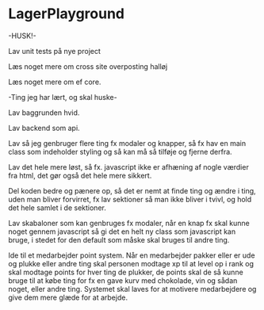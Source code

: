 # LagerPlayground

-HUSK!-

Lav unit tests på nye project

Læs noget mere om cross site overposting halløj

Læs noget mere om ef core.


-Ting jeg har lært, og skal huske-

Lav baggrunden hvid.

Lav backend som api.

Lav så jeg genbruger flere ting fx modaler og knapper, så fx hav en main class som indeholder styling og så kan må så tilføje og fjerne derfra.

Lav det hele mere løst, så fx. javascript ikke er afhæning af nogle værdier fra html, det gør også det hele mere sikkert.

Del koden bedre og pænere op, så det er nemt at finde ting og ændre i ting, uden man bliver forvirret,
fx lav sektioner så man ikke bliver i tvivl, og hold det hele samlet i de sektioner.

Lav skabaloner som kan genbruges fx modaler, når en knap fx skal kunne noget gennem javascript så gi det en helt ny class som javascript kan bruge,
i stedet for den default som måske skal bruges til andre ting.

Ide til et medarbejder point system.
Når en medarbejder pakker eller er ude og plukke eller andre ting skal personen modtage xp til at level op i rank og skal modtage points for hver ting de plukker, de points skal de så kunne bruge til at købe ting for fx en gave kurv med chokolade, vin og sådan noget, eller andre ting. Systemet skal laves for at motivere medarbejdere og give dem mere glæde for at arbejde.

